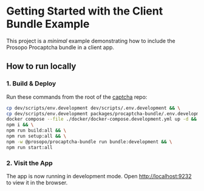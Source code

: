 # Getting Started with the Client Bundle Example

This project is a _minimal_ example demonstrating how to include the Prosopo Procaptcha bundle in a client app.

## How to run locally

### 1. Build & Deploy

Run these commands from the root of the [captcha](https://github.com/prosopo/captcha) repo:

```bash
cp dev/scripts/env.development dev/scripts/.env.development && \
cp dev/scripts/env.development packages/procaptcha-bundle/.env.development && \
docker compose --file ./docker/docker-compose.development.yml up -d && \
npm i && \
npm run build:all && \
npm run setup:all && \
npm -w @prosopo/procaptcha-bundle run bundle:development && \
npm run start:all
```

### 2. Visit the App

The app is now running in development mode. Open [http://localhost:9232](http://localhost:9232) to view it in the
browser.
